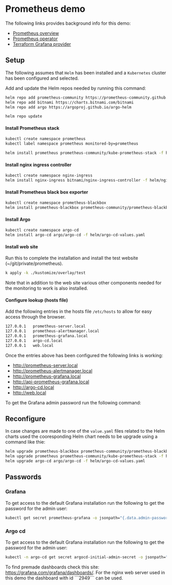 # Prometheus demo
The following links provides background info for this demo:

- [Prometheus overview](https://devopscube.com/prometheus-architecture/)
- [Prometheus operator](https://prometheus-operator.dev)
- [Terraform Grafana provider](https://registry.terraform.io/providers/grafana/grafana/latest/docs)

## Setup
The following assumes that ```Helm``` has been installed and a ```Kubernetes``` cluster has been configured and selected.

Add and update the Helm repos needed by running this command:
```sh
helm repo add prometheus-community https://prometheus-community.github.io/helm-charts
helm repo add bitnami https://charts.bitnami.com/bitnami
helm repo add argo https://argoproj.github.io/argo-helm

helm repo update
```

#### Install Prometheus stack
```sh
kubectl create namespace prometheus
kubectl label namespace prometheus monitored-by=prometheus

helm install prometheus prometheus-community/kube-prometheus-stack -f helm/kube-prometheus-stack-values.yaml
```

#### Install nginx ingress controller
```sh
kubectl create namespace nginx-ingress
helm install nginx-ingress bitnami/nginx-ingress-controller -f helm/nginx-ingress-controller-values.yaml
```

#### Install Prometheus black box exporter
```sh
kubectl create namespace prometheus-blackbox
helm install prometheus-blackbox prometheus-community/prometheus-blackbox-exporter -f helm/prometheus-blackbox-exporter-values.yaml
```

#### Install Argo
```sh
kubectl create namespace argo-cd
helm install argo-cd argo/argo-cd -f helm/argo-cd-values.yaml
```

#### Install web site

Run this to complete the installation and install the test website (~/git/private/prometheus).

```sh
k apply -k ./kustomize/overlay/test
```

Note that in addition to the web site various other components needed for the monitoring to work is also installed.

#### Configure lookup (hosts file)

Add the following entries in the hosts file ```/etc/hosts``` to allow for easy access through the browser.

```sh
127.0.0.1   prometheus-server.local
127.0.0.1   prometheus-alertmanager.local
127.0.0.1   prometheus-grafana.local
127.0.0.1   argo-cd.local
127.0.0.1   web.local
```

Once the entries above has been configured the following links is working:

- http://prometheus-server.local
- http://prometheus-alertmanager.local
- http://prometheus-grafana.local
- http://api-prometheus-grafana.local
- http://argo-cd.local
- http://web.local

To get the Grafana admin password run the following command:

## Reconfigure

In case changes are made to one of the ```value.yaml``` files related to the Helm charts used the cooresponding Helm chart needs to be upgrade using a command like thie:

```sh
helm upgrade prometheus-blackbox prometheus-community/prometheus-blackbox-exporter -f helm/prometheus-blackbox-exporter-values.yaml
helm upgrade prometheus prometheus-community/kube-prometheus-stack -f helm/kube-prometheus-stack-values.yaml
helm upgrade argo-cd argo/argo-cd -f helm/argo-cd-values.yaml
```


## Passwords

### Grafana
To get access to the default Grafana installation run the following to get the password for the admin user:

```sh
kubectl get secret prometheus-grafana -o jsonpath="{.data.admin-password}" -n prometheus | base64 -d ; echo
```

### Argo cd
To get access to the default Grafana installation run the following to get the password for the admin user:

```sh
kubectl -n argo-cd get secret argocd-initial-admin-secret -o jsonpath="{.data.password}" | base64 -d
```


To find premade dashboards check this site: https://grafana.com/grafana/dashboards/. For the nginx web server used in this demo the dashboard with id ´´´2949´´´ can be used. 